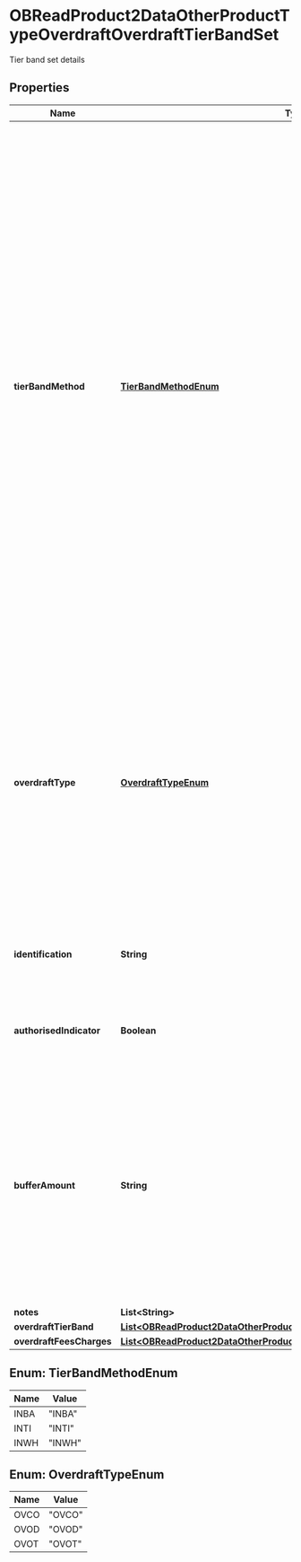 

# OBReadProduct2DataOtherProductTypeOverdraftOverdraftTierBandSet

Tier band set details
## Properties

Name | Type | Description | Notes
------------ | ------------- | ------------- | -------------
**tierBandMethod** | [**TierBandMethodEnum**](#TierBandMethodEnum) | The methodology of how overdraft is charged. It can be: &#39;Whole&#39;  Where the same charge/rate is applied to the entirety of the overdraft balance (where charges are applicable).  &#39;Tiered&#39; Where different charges/rates are applied dependent on overdraft maximum and minimum balance amount tiers defined by the lending financial organisation &#39;Banded&#39; Where different charges/rates are applied dependent on overdraft maximum and minimum balance amount bands defined by a government organisation. | 
**overdraftType** | [**OverdraftTypeEnum**](#OverdraftTypeEnum) | An overdraft can either be &#39;committed&#39; which means that the facility cannot be withdrawn without reasonable notification before it&#39;s agreed end date, or &#39;on demand&#39; which means that the financial institution can demand repayment at any point in time. |  [optional]
**identification** | **String** | Unique and unambiguous identification of a  Tier Band for a overdraft product. |  [optional]
**authorisedIndicator** | **Boolean** | Indicates if the Overdraft is authorised (Y) or unauthorised (N) |  [optional]
**bufferAmount** | **String** | When a customer exceeds their credit limit, a financial institution will not charge the customer unauthorised overdraft charges if they do not exceed by more than the buffer amount. Note: Authorised overdraft charges may still apply. |  [optional]
**notes** | **List&lt;String&gt;** |  |  [optional]
**overdraftTierBand** | [**List&lt;OBReadProduct2DataOtherProductTypeOverdraftOverdraftTierBand&gt;**](OBReadProduct2DataOtherProductTypeOverdraftOverdraftTierBand.md) |  | 
**overdraftFeesCharges** | [**List&lt;OBReadProduct2DataOtherProductTypeOverdraftOverdraftFeesCharges1&gt;**](OBReadProduct2DataOtherProductTypeOverdraftOverdraftFeesCharges1.md) |  |  [optional]



## Enum: TierBandMethodEnum

Name | Value
---- | -----
INBA | &quot;INBA&quot;
INTI | &quot;INTI&quot;
INWH | &quot;INWH&quot;



## Enum: OverdraftTypeEnum

Name | Value
---- | -----
OVCO | &quot;OVCO&quot;
OVOD | &quot;OVOD&quot;
OVOT | &quot;OVOT&quot;



